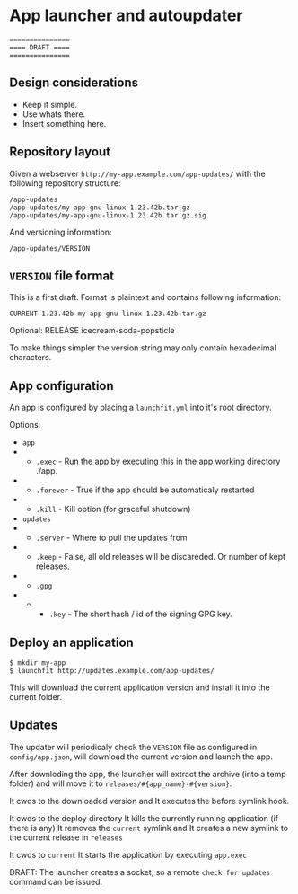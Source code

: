 
# App launcher and autoupdater

    ===============
    ==== DRAFT ====
    ===============

## Design considerations

* Keep it simple.
* Use whats there.
* Insert something here.

## Repository layout

Given a webserver `http://my-app.example.com/app-updates/` with the following 
repository structure:

    /app-updates
    /app-updates/my-app-gnu-linux-1.23.42b.tar.gz
    /app-updates/my-app-gnu-linux-1.23.42b.tar.gz.sig

And versioning information:

    /app-updates/VERSION


## `VERSION` file format

This is a first draft.
Format is plaintext and contains following information:

    CURRENT 1.23.42b my-app-gnu-linux-1.23.42b.tar.gz
    
Optional:
    RELEASE icecream-soda-popsticle

To make things simpler the version string may only contain 
hexadecimal characters.


## App configuration

An app is configured by placing a `launchfit.yml` into it's root directory.

Options:

* `app`
* * `.exec`     - Run the app by executing this in the app working directory ./app.
* * `.forever`  - True if the app should be automaticaly restarted
* * `.kill`     - Kill option (for graceful shutdown)
* `updates`
* * `.server` - Where to pull the updates from
* * `.keep`   - False, all old releases will be discareded. Or number of kept releases.
* * `.gpg`
* * * `.key` - The short hash / id of the signing GPG key.

## Deploy an application
    
    $ mkdir my-app
    $ launchfit http://updates.example.com/app-updates/
    
This will download the current application version
and install it into the current folder.

## Updates

The updater will periodicaly check the `VERSION` file as configured
in `config/app.json`, will download the current version
and launch the app.

After downloding the app, the launcher will extract the archive (into 
a temp folder) and will move it to `releases/#{app_name}-#{version}`.

It cwds to the downloaded version and
It executes the before symlink hook.

It cwds to the deploy directory
It kills the currently running application (if there is any)
It removes the `current` symlink and
It creates a new symlink to the current release in `releases`

It cwds to `current`
It starts the application by executing `app.exec`


DRAFT:
The launcher creates a socket, so a remote `check for updates` command
can be issued.




